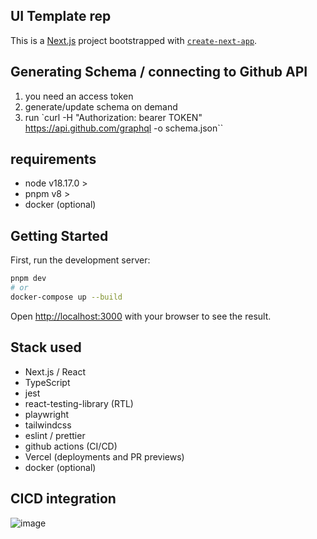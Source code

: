 ## UI Template rep

This is a [Next.js](https://nextjs.org/) project bootstrapped with [`create-next-app`](https://github.com/vercel/next.js/tree/canary/packages/create-next-app).

## Generating Schema / connecting to Github API

1. you need an access token
2. generate/update schema on demand
3. run `curl -H "Authorization: bearer TOKEN" https://api.github.com/graphql -o schema.json``

## requirements

- node v18.17.0 >
- pnpm v8 >
- docker (optional)

## Getting Started

First, run the development server:

```bash
pnpm dev
# or
docker-compose up --build
```

Open [http://localhost:3000](http://localhost:3000) with your browser to see the result.

## Stack used

- Next.js / React
- TypeScript
- jest
- react-testing-library (RTL)
- playwright
- tailwindcss
- eslint / prettier
- github actions (CI/CD)
- Vercel (deployments and PR previews)
- docker (optional)

## CICD integration

![image](https://user-images.githubusercontent.com/13686332/94494964-dbefa480-01c6-11eb-9ab3-11ecd6015d25.png)
